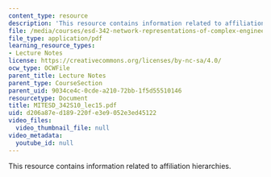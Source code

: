 ```yaml
---
content_type: resource
description: 'This resource contains information related to affiliation hierarchies. '
file: /media/courses/esd-342-network-representations-of-complex-engineering-systems-spring-2010/d206a87ed189220fe3e9052e3ed45122_MITESD_342S10_lec15.pdf
file_type: application/pdf
learning_resource_types:
- Lecture Notes
license: https://creativecommons.org/licenses/by-nc-sa/4.0/
ocw_type: OCWFile
parent_title: Lecture Notes
parent_type: CourseSection
parent_uid: 9034ce4c-0cde-a210-72bb-1f5d55510146
resourcetype: Document
title: MITESD_342S10_lec15.pdf
uid: d206a87e-d189-220f-e3e9-052e3ed45122
video_files:
  video_thumbnail_file: null
video_metadata:
  youtube_id: null
---
```

This resource contains information related to affiliation hierarchies. 